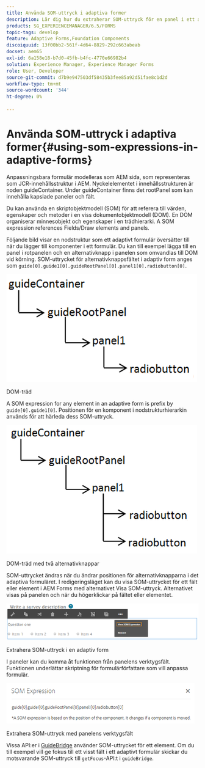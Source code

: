 ```yaml
---
title: Använda SOM-uttryck i adaptiva former
description: Lär dig hur du extraherar SOM-uttryck för en panel i ett adaptivt formulär.
products: SG_EXPERIENCEMANAGER/6.5/FORMS
topic-tags: develop
feature: Adaptive Forms,Foundation Components
discoiquuid: 13f00bb2-561f-4d64-8829-292c663abeab
docset: aem65
exl-id: 6a158e18-b7d0-45fb-b4fc-4770e66982b4
solution: Experience Manager, Experience Manager Forms
role: User, Developer
source-git-commit: d7b9e947503df58435b3fee85a92d51fae8c1d2d
workflow-type: tm+mt
source-wordcount: '344'
ht-degree: 0%

---
```


# Använda SOM-uttryck i adaptiva former{#using-som-expressions-in-adaptive-forms}

Anpassningsbara formulär modelleras som AEM sida, som representeras som JCR-innehållsstruktur i AEM. Nyckelelementet i innehållsstrukturen är noden guideContainer. Under guideContainer finns det rootPanel som kan innehålla kapslade paneler och fält.

Du kan använda en skriptobjektmodell (SOM) för att referera till värden, egenskaper och metoder i en viss dokumentobjektmodell (DOM). En DOM organiserar minnesobjekt och egenskaper i en trädhierarki. A SOM expression references Fields/Draw elements and panels.

Följande bild visar en nodstruktur som ett adaptivt formulär översätter till när du lägger till komponenter i ett formulär. Du kan till exempel lägga till en panel i rotpanelen och en alternativknapp i panelen som omvandlas till DOM vid körning. SOM-uttrycket för alternativknappsfältet i adaptiv form anges som `guide[0].guide1[0].guideRootPanel[0].panel1[0].radiobutton[0]`.

![DOM-träd](assets/hierarchy.png)

DOM-träd

A SOM expression for any element in an adaptive form is prefix by `guide[0].guide1[0]`. Positionen för en komponent i nodstrukturhierarkin används för att härleda dess SOM-uttryck.

![DOM-träd med två alternativknappar](assets/hierarchy_radio_button.png)

DOM-träd med två alternativknappar

SOM-uttrycket ändras när du ändrar positionen för alternativknapparna i det adaptiva formuläret. I redigeringsläget kan du visa SOM-uttrycket för ett fält eller element i AEM Forms med alternativet Visa SOM-uttryck. Alternativet visas på panelen och när du högerklickar på fältet eller elementet.

![Extraherar SOM-uttryck i en adaptiv form](assets/som-expressions.png)

Extrahera SOM-uttryck i en adaptiv form

I paneler kan du komma åt funktionen från panelens verktygsfält. Funktionen underlättar skriptning för formulärförfattare som vill anpassa formulär.

![Extrahera SOM-uttryck med panelens verktygsfält](assets/som-expression.png)

Extrahera SOM-uttryck med panelens verktygsfält

Vissa API:er i [GuideBridge](https://helpx.adobe.com/aem-forms/6/javascript-api/GuideBridge.html) använder SOM-uttrycket för ett element. Om du till exempel vill ge fokus till ett visst fält i ett adaptivt formulär skickar du motsvarande SOM-uttryck till `getFocus`-API:t i `guideBridge`.
